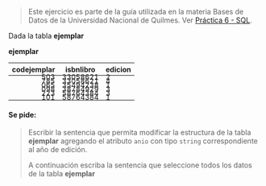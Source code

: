 <style>
table { font-size: 14px; }
td { line-height: 0.2 !important; }
</style>

> Este ejercicio es parte de la guía utilizada en la materia Bases de Datos de la Universidad Nacional de Quilmes. Ver [Práctica 6 - SQL](http://basesdedatos.web.unq.edu.ar/wp-content/uploads/sites/87/2017/05/practica-sql.pdf).

Dada la tabla **ejemplar**

**ejemplar**

| codejemplar | isbnlibro | edicion |
|------------:|-----------|---------|
| 503         | 33058621  | 2       |
| 785         | 33058621  | 4       |
| 065         | 35494238  | 1       |
| 098         | 38784929  | 3       |
| 223         | 58764384  | 3       |
| 101         | 58764384  | 1       |

#### Se pide:

> Escribir la sentencia que permita modificar
> la estructura de la tabla **ejemplar**
> agregando el atributo `anio` con tipo `string`
> correspondiente al año de edición.
> 
> A continuación escriba la sentencia que seleccione
> todos los datos de la tabla **ejemplar**
